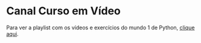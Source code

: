 # Canal Curso em Vídeo

Para ver a playlist com os vídeos e exercícios do mundo 1 de Python, [clique aqui](https://www.youtube.com/playlist?list=PLHz_AreHm4dlKP6QQCekuIPky1CiwmdI6).
